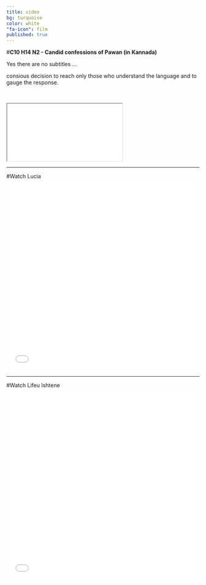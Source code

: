 ```yaml
---
title: video
bg: turquoise
color: white
"fa-icon": film
published: true
---
```


#**C10 H14 N2 - Candid confessions of Pawan (in Kannada)**


Yes there are no subtitles ...

consious decision to reach only those who understand the language and to gauge the response.

<span style="color:white">**-Pawan Kumar**</span>




<div class="icontain"><iframe src="//www.youtube.com/embed/Oaoctj4uanY" allowfullscreen></iframe></div>

<hr>
#Watch Lucia

<iframe id="distrify-player-3254" class="distrify-player" width="100%" height="500" src="//widgets.distrify.com/widget.html#3254-312452" frameborder="0" scrolling="no" webkitAllowFullScreen mozallowfullscreen allowFullScreen></iframe>
<hr>
#Watch Lifeu Ishtene

<iframe id="distrify-player-714" class="distrify-player" width="100%" height="500" src="//widgets.distrify.com/widget.html#714-312452" frameborder="0" scrolling="no" webkitAllowFullScreen mozallowfullscreen allowFullScreen></iframe>
